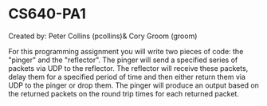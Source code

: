 CS640-PA1
=========
Created by: Peter Collins (pcollins)& Cory Groom (groom)

For this programming assignment you will write two pieces of code: the "pinger" and the "reflector". The pinger will send a specified series of packets via UDP to the reflector. The reflector will receive these packets, delay them for a specified period of time and then either return them via UDP to the pinger or drop them. The pinger will produce an output based on the returned packets on the round trip times for each returned packet.
